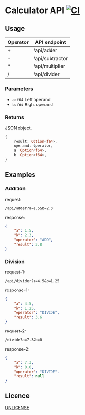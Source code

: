 # Calculator API [![CI](https://github.com/Lfu001/calculator-api/actions/workflows/rust.yml/badge.svg)](https://github.com/Lfu001/calculator-api/actions/workflows/rust.yml)

## Usage

| Operator | API endpoint    |
| -------- | --------------- |
| +        | /api/adder      |
| -        | /api/subtractor |
| *        | /api/multiplier |
| /        | /api/divider    |

### Parameters

- `a`: `f64` Left operand
- `b`: `f64` Right operand

### Returns

JSON object.

```rust
{
    result: Option<f64>,
    operand: Operator,
    a: Option<f64>,
    b: Option<f64>,
}
```

## Examples

### Addition

request:

```text
/api/adder?a=1.5&b=2.3
```

response:

```json
{
    "a": 1.5,
    "b": 2.3,
    "operator": "ADD",
    "result": 3.8
}
```

### Division

request-1:

```text
/api/divider?a=4.5&b=1.25
```

response-1:

```json
{
    "a": 4.5,
    "b": 1.25,
    "operator": "DIVIDE",
    "result": 3.6
}
```

request-2:

```text
/divide?a=7.3&b=0
```

response-2:

```json
{
    "a": 7.3,
    "b": 0.0,
    "operator": "DIVIDE",
    "result": null
}
```

## Licence

[UNLICENSE](UNLICENSE)
